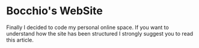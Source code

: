 # Bocchio's WebSite

Finally I decided to code my personal online space. If you want to understand how the site has been structured I strongly suggest you to read this article.
